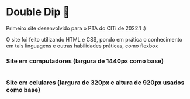 # Double Dip 🍨

Primeiro site desenvolvido para o PTA do CITi de 2022.1 :)

O site foi feito utilizando HTML e CSS, pondo em prática o conhecimento em tais linguagens e outras habilidades práticas, como flexbox

### Site em computadores (largura de 1440px como base)
<img href="https://imgur.com/MtHluVX">

### Site em celulares (largura de 320px e altura de 920px usados como base)
<img href="https://imgur.com/hk7wIg8">

